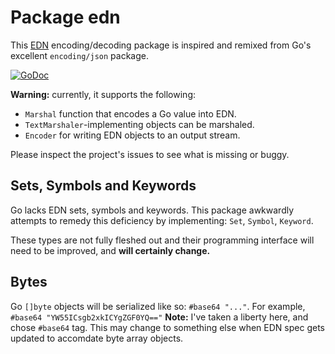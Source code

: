 # Package edn

This [EDN][edn] encoding/decoding package is inspired and remixed from
Go's excellent `encoding/json` package.

[![GoDoc](https://godoc.org/github.com/paxan/go-edn?status.png)](https://godoc.org/github.com/paxan/go-edn)

**Warning:** currently, it supports the following:
 * `Marshal` function that encodes a Go value into EDN.
 * `TextMarshaler`-implementing objects can be marshaled.
 * `Encoder` for writing EDN objects to an output stream.

Please inspect the project's issues to see what is missing or buggy.

[edn]: https://github.com/edn-format/edn/blob/master/README.md

## Sets, Symbols and Keywords

Go lacks EDN sets, symbols and keywords. This package awkwardly
attempts to remedy this deficiency by implementing: `Set`, `Symbol`, `Keyword`.

These types are not fully fleshed out and their programming interface
will need to be improved, and **will certainly change.**

## Bytes

Go `[]byte` objects will be serialized like so: `#base64 "..."`. For example,
`#base64 "YW55ICsgb2xkICYgZGF0YQ=="` **Note:** I've taken a liberty here,
and chose `#base64` tag. This may change to something else when EDN spec
gets updated to accomdate byte array objects.
